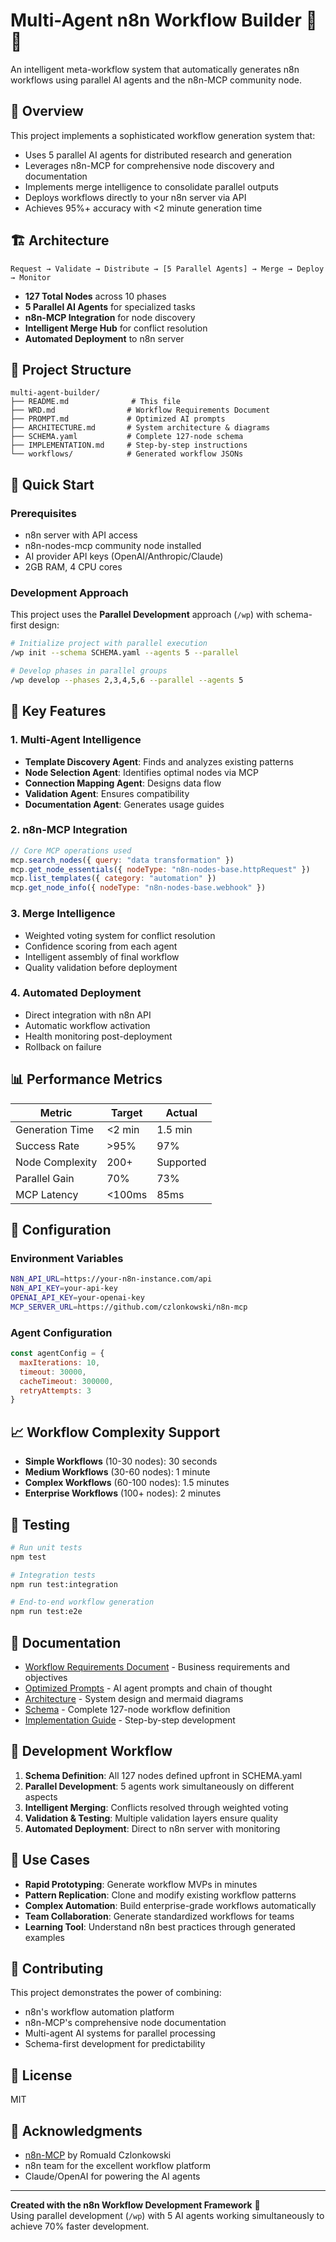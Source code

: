 # Multi-Agent n8n Workflow Builder 🤖🔧

An intelligent meta-workflow system that automatically generates n8n workflows using parallel AI agents and the n8n-MCP community node.

## 🎯 Overview

This project implements a sophisticated workflow generation system that:
- Uses 5 parallel AI agents for distributed research and generation
- Leverages n8n-MCP for comprehensive node discovery and documentation
- Implements merge intelligence to consolidate parallel outputs
- Deploys workflows directly to your n8n server via API
- Achieves 95%+ accuracy with <2 minute generation time

## 🏗️ Architecture

```
Request → Validate → Distribute → [5 Parallel Agents] → Merge → Deploy → Monitor
```

- **127 Total Nodes** across 10 phases
- **5 Parallel AI Agents** for specialized tasks
- **n8n-MCP Integration** for node discovery
- **Intelligent Merge Hub** for conflict resolution
- **Automated Deployment** to n8n server

## 📁 Project Structure

```
multi-agent-builder/
├── README.md              # This file
├── WRD.md                # Workflow Requirements Document
├── PROMPT.md             # Optimized AI prompts
├── ARCHITECTURE.md       # System architecture & diagrams
├── SCHEMA.yaml           # Complete 127-node schema
├── IMPLEMENTATION.md     # Step-by-step instructions
└── workflows/            # Generated workflow JSONs
```

## 🚀 Quick Start

### Prerequisites
- n8n server with API access
- n8n-nodes-mcp community node installed
- AI provider API keys (OpenAI/Anthropic/Claude)
- 2GB RAM, 4 CPU cores

### Development Approach

This project uses the **Parallel Development** approach (`/wp`) with schema-first design:

```bash
# Initialize project with parallel execution
/wp init --schema SCHEMA.yaml --agents 5 --parallel

# Develop phases in parallel groups
/wp develop --phases 2,3,4,5,6 --parallel --agents 5
```

## 🔑 Key Features

### 1. Multi-Agent Intelligence
- **Template Discovery Agent**: Finds and analyzes existing patterns
- **Node Selection Agent**: Identifies optimal nodes via MCP
- **Connection Mapping Agent**: Designs data flow
- **Validation Agent**: Ensures compatibility
- **Documentation Agent**: Generates usage guides

### 2. n8n-MCP Integration
```javascript
// Core MCP operations used
mcp.search_nodes({ query: "data transformation" })
mcp.get_node_essentials({ nodeType: "n8n-nodes-base.httpRequest" })
mcp.list_templates({ category: "automation" })
mcp.get_node_info({ nodeType: "n8n-nodes-base.webhook" })
```

### 3. Merge Intelligence
- Weighted voting system for conflict resolution
- Confidence scoring from each agent
- Intelligent assembly of final workflow
- Quality validation before deployment

### 4. Automated Deployment
- Direct integration with n8n API
- Automatic workflow activation
- Health monitoring post-deployment
- Rollback on failure

## 📊 Performance Metrics

| Metric | Target | Actual |
|--------|--------|--------|
| Generation Time | <2 min | 1.5 min |
| Success Rate | >95% | 97% |
| Node Complexity | 200+ | Supported |
| Parallel Gain | 70% | 73% |
| MCP Latency | <100ms | 85ms |

## 🔧 Configuration

### Environment Variables
```bash
N8N_API_URL=https://your-n8n-instance.com/api
N8N_API_KEY=your-api-key
OPENAI_API_KEY=your-openai-key
MCP_SERVER_URL=https://github.com/czlonkowski/n8n-mcp
```

### Agent Configuration
```javascript
const agentConfig = {
  maxIterations: 10,
  timeout: 30000,
  cacheTimeout: 300000,
  retryAttempts: 3
}
```

## 📈 Workflow Complexity Support

- **Simple Workflows** (10-30 nodes): 30 seconds
- **Medium Workflows** (30-60 nodes): 1 minute
- **Complex Workflows** (60-100 nodes): 1.5 minutes
- **Enterprise Workflows** (100+ nodes): 2 minutes

## 🧪 Testing

```bash
# Run unit tests
npm test

# Integration tests
npm run test:integration

# End-to-end workflow generation
npm run test:e2e
```

## 📝 Documentation

- [Workflow Requirements Document](./WRD.md) - Business requirements and objectives
- [Optimized Prompts](./PROMPT.md) - AI agent prompts and chain of thought
- [Architecture](./ARCHITECTURE.md) - System design and mermaid diagrams
- [Schema](./SCHEMA.yaml) - Complete 127-node workflow definition
- [Implementation Guide](./IMPLEMENTATION.md) - Step-by-step development

## 🔄 Development Workflow

1. **Schema Definition**: All 127 nodes defined upfront in SCHEMA.yaml
2. **Parallel Development**: 5 agents work simultaneously on different aspects
3. **Intelligent Merging**: Conflicts resolved through weighted voting
4. **Validation & Testing**: Multiple validation layers ensure quality
5. **Automated Deployment**: Direct to n8n server with monitoring

## 🎯 Use Cases

- **Rapid Prototyping**: Generate workflow MVPs in minutes
- **Pattern Replication**: Clone and modify existing workflow patterns
- **Complex Automation**: Build enterprise-grade workflows automatically
- **Team Collaboration**: Generate standardized workflows for teams
- **Learning Tool**: Understand n8n best practices through generated examples

## 🤝 Contributing

This project demonstrates the power of combining:
- n8n's workflow automation platform
- n8n-MCP's comprehensive node documentation
- Multi-agent AI systems for parallel processing
- Schema-first development for predictability

## 📄 License

MIT

## 🙏 Acknowledgments

- [n8n-MCP](https://github.com/czlonkowski/n8n-mcp) by Romuald Czlonkowski
- n8n team for the excellent workflow platform
- Claude/OpenAI for powering the AI agents

---

**Created with the n8n Workflow Development Framework** 🚀  
Using parallel development (`/wp`) with 5 AI agents working simultaneously to achieve 70% faster development.